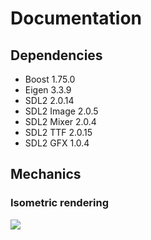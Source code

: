 
# Documentation

## Dependencies
 * Boost 1.75.0
 * Eigen 3.3.9
 * SDL2 2.0.14
 * SDL2 Image 2.0.5
 * SDL2 Mixer 2.0.4
 * SDL2 TTF 2.0.15
 * SDL2 GFX 1.0.4

## Mechanics
### Isometric rendering
![](https://raw.githubusercontent.com/aegooby/prototype_201/master/docs/isometric-axis.png)
